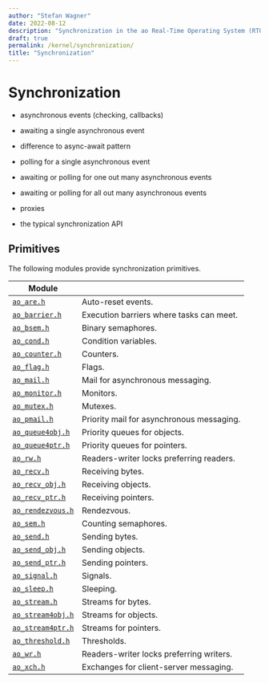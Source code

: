 ```yaml
---
author: "Stefan Wagner"
date: 2022-08-12
description: "Synchronization in the ao Real-Time Operating System (RTOS)."
draft: true
permalink: /kernel/synchronization/
title: "Synchronization"
---
```


# Synchronization

- asynchronous events (checking, callbacks)

- awaiting a single asynchronous event
- difference to async-await pattern

- polling for a single asynchronous event

- awaiting or polling for one out many asynchronous events
- awaiting or polling for all out many asynchronous events

- proxies

- the typical synchronization API

## Primitives

The following modules provide synchronization primitives.

| Module | |
|--------|-|
| [`ao_are.h`](are.md) | Auto-reset events. |
| [`ao_barrier.h`](barrier.md) | Execution barriers where tasks can meet. |
| [`ao_bsem.h`](bsem.md) | Binary semaphores. |
| [`ao_cond.h`](cond.md) | Condition variables. |
| [`ao_counter.h`](counter.md) | Counters. |
| [`ao_flag.h`](flag.md) | Flags. |
| [`ao_mail.h`](mail.md) | Mail for asynchronous messaging. |
| [`ao_monitor.h`](monitor.md) | Monitors. |
| [`ao_mutex.h`](mutex.md) | Mutexes. |
| [`ao_pmail.h`](pmail.md) | Priority mail for asynchronous messaging. |
| [`ao_queue4obj.h`](queue4obj.md) | Priority queues for objects. |
| [`ao_queue4ptr.h`](queue4ptr.md) | Priority queues for pointers. |
| [`ao_rw.h`](rw.md) | Readers-writer locks preferring readers. |
| [`ao_recv.h`](recv.md) | Receiving bytes. |
| [`ao_recv_obj.h`](recv-obj.md) | Receiving objects. |
| [`ao_recv_ptr.h`](recv-ptr.md) | Receiving pointers. |
| [`ao_rendezvous.h`](rendezvous.md) | Rendezvous. |
| [`ao_sem.h`](sem.md) | Counting semaphores. |
| [`ao_send.h`](send.md) | Sending bytes. |
| [`ao_send_obj.h`](send-obj.md) | Sending objects. |
| [`ao_send_ptr.h`](send-ptr.md) | Sending pointers. |
| [`ao_signal.h`](signal.md) | Signals. |
| [`ao_sleep.h`](sleep.md) | Sleeping. |
| [`ao_stream.h`](stream.md) | Streams for bytes. |
| [`ao_stream4obj.h`](stream4obj.md) | Streams for objects. |
| [`ao_stream4ptr.h`](stream4ptr.md) | Streams for pointers. |
| [`ao_threshold.h`](threshold.md) | Thresholds. |
| [`ao_wr.h`](wr.md) | Readers-writer locks preferring writers. |
| [`ao_xch.h`](xch.md) | Exchanges for client-server messaging. |
